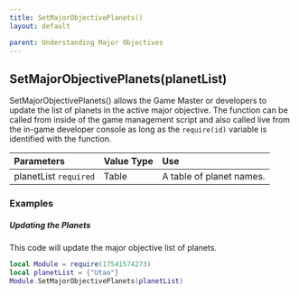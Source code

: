 ```yaml
---
title: SetMajorObjectivePlanets()
layout: default

parent: Understanding Major Objectives
---
```

<h2>SetMajorObjectivePlanets(planetList)</h2>

SetMajorObjectivePlanets() allows the Game Master or developers to update the list of planets in the active major objective. The function can be called from inside of the game management script and also called live from the in-game developer console as long as the `require(id)` variable is identified with the function.

| Parameters     | Value Type | Use          |
|:---------------|:-----------|:-------------|
| planetList `required` | Table     | A table of planet names. |

<h3>Examples</h3>

<h5>Updating the Planets</h5>
This code will update the major objective list of planets.

```lua
local Module = require(17541574273)
local planetList = {"Utao"}
Module.SetMajorObjectivePlanets(planetList)
```
